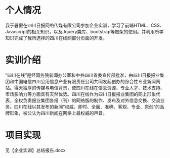 # 个人情况
我于暑假在四川日报网络传媒有限公司参加企业实训，学习了前端HTML、CSS、Javascript的相关知识，以及Jquery类库、bootstrap等框架的使用。并利用所学知识完成了我所选择的四川在线网部分页面的开发。
# 实训介绍
“四川在线”是经国务院新闻办公室和中共四川省委宣传部批准，由四川日报报业集团和中国电信四川公用信息产业有限责任公司共同发起创办的综合性专业新闻网站。得天独厚的传媒与电信背景，使四川在线在信息资源、专业人才、技术支持、市场影响力等方面具有天然优势。四川在线作为四川日报报业集团的网上形象代表，全权负责报业集团各报（刊）的网络版的制作、发布及对外信息交换、交流业务。四川在线以其发布的新闻“权威、即时、全面、准确、客观、专业、原创”的品牌形象，被公认为四川新闻在网络上最权威的声音。
# 项目实现
见【企业实训】总结报告.docx